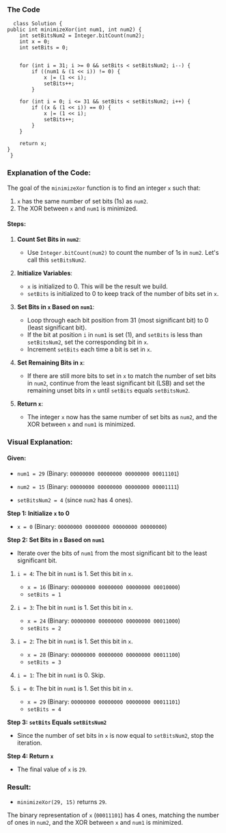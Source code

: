 ### The Code 
      class Solution {
    public int minimizeXor(int num1, int num2) {
        int setBitsNum2 = Integer.bitCount(num2);
        int x = 0;
        int setBits = 0;
        
      
        for (int i = 31; i >= 0 && setBits < setBitsNum2; i--) {
            if ((num1 & (1 << i)) != 0) {
                x |= (1 << i);
                setBits++;
            }
    
        for (int i = 0; i <= 31 && setBits < setBitsNum2; i++) {
            if ((x & (1 << i)) == 0) {
                x |= (1 << i);
                setBits++;
            }
        }
        
        return x;
    }
     }

### Explanation of the Code:


The goal of the `minimizeXor` function is to find an integer `x` such that:
1. `x` has the same number of set bits (1s) as `num2`.
2. The XOR between `x` and `num1` is minimized.

#### Steps:

1. **Count Set Bits in `num2`**:
   - Use `Integer.bitCount(num2)` to count the number of 1s in `num2`. Let's call this `setBitsNum2`.

2. **Initialize Variables**:
   - `x` is initialized to 0. This will be the result we build.
   - `setBits` is initialized to 0 to keep track of the number of bits set in `x`.

3. **Set Bits in `x` Based on `num1`**:
   - Loop through each bit position from 31 (most significant bit) to 0 (least significant bit).
   - If the bit at position `i` in `num1` is set (1), and `setBits` is less than `setBitsNum2`, set the corresponding bit in `x`.
   - Increment `setBits` each time a bit is set in `x`.

4. **Set Remaining Bits in `x`**:
   - If there are still more bits to set in `x` to match the number of set bits in `num2`, continue from the least significant bit (LSB) and set the remaining unset bits in `x` until `setBits` equals `setBitsNum2`.

5. **Return `x`**:
   - The integer `x` now has the same number of set bits as `num2`, and the XOR between `x` and `num1` is minimized.

### Visual Explanation:

#### Given:
- `num1 = 29` (Binary: `00000000 00000000 00000000 00011101`)
- `num2 = 15` (Binary: `00000000 00000000 00000000 00001111`)

- `setBitsNum2 = 4` (since `num2` has 4 ones).

**Step 1: Initialize `x` to 0**
- `x = 0` (Binary: `00000000 00000000 00000000 00000000`)

**Step 2: Set Bits in `x` Based on `num1`**
- Iterate over the bits of `num1` from the most significant bit to the least significant bit.

1. `i = 4`: The bit in `num1` is 1. Set this bit in `x`.
   - `x = 16` (Binary: `00000000 00000000 00000000 00010000`)
   - `setBits = 1`

2. `i = 3`: The bit in `num1` is 1. Set this bit in `x`.
   - `x = 24` (Binary: `00000000 00000000 00000000 00011000`)
   - `setBits = 2`

3. `i = 2`: The bit in `num1` is 1. Set this bit in `x`.
   - `x = 28` (Binary: `00000000 00000000 00000000 00011100`)
   - `setBits = 3`

4. `i = 1`: The bit in `num1` is 0. Skip.

5. `i = 0`: The bit in `num1` is 1. Set this bit in `x`.
   - `x = 29` (Binary: `00000000 00000000 00000000 00011101`)
   - `setBits = 4`

**Step 3: `setBits` Equals `setBitsNum2`**
- Since the number of set bits in `x` is now equal to `setBitsNum2`, stop the iteration.

**Step 4: Return `x`**
- The final value of `x` is `29`.

### Result:
- `minimizeXor(29, 15)` returns `29`.

The binary representation of `x` (`00011101`) has 4 ones, matching the number of ones in `num2`, and the XOR between `x` and `num1` is minimized.
